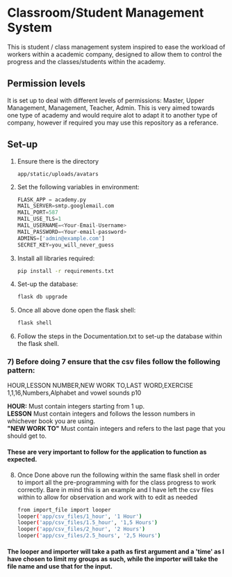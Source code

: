 # Classroom/Student Management System


This is student / class management system inspired to ease the workload of workers within a academic company, designed to allow them to control the progress and the classes/students within the academy.


## Permission levels


It is set up to deal with different levels of permissions: Master, Upper Management, Management, Teacher, Admin.
This is very aimed towards one type of academy and would require alot to adapt it to another type of company, however if required you may use this repository as a referance.


## Set-up


1) Ensure there is the directory


    ```
    app/static/uploads/avatars
    ```


2) Set the following variables in environment:


    ```python
    FLASK_APP = academy.py
    MAIL_SERVER=smtp.googlemail.com
    MAIL_PORT=587
    MAIL_USE_TLS=1
    MAIL_USERNAME=<Your-Email-Username>
    MAIL_PASSWORD=<Your-email-password>
    ADMINS=['admin@example.com']
    SECRET_KEY=you_will_never_guess
    ```


3) Install all libraries required:


    ```bash
    pip install -r requirements.txt
    ```


4) Set-up the database: 


    ```bash
    flask db upgrade
    ```


5) Once all above done open the flask shell:


    ```bash
    flask shell
    ```

6) Follow the steps in the Documentation.txt to set-up the database within the flask shell.


### 7) Before doing 7 ensure that the csv files follow the following pattern:


HOUR,LESSON NUMBER,NEW WORK TO,LAST WORD,EXERCISE<br>
1,1,16,Numbers,Alphabet and vowel sounds p10


**HOUR:** Must contain integers starting from 1 up.<br>
**LESSON** Must contain integers and follows the lesson numbers in whichever book you are using.<br>
**"NEW WORK TO"** Must contain integers and refers to the last page that you should get to.


#### These are very important to follow  for the application to function as expected.


8) Once Done above run the following within the same flask shell in order to import all the pre-programming with for the class progress to work correctly. Bare in mind this is an example and I have left the csv files within to allow for observation and work with to edit as needed


    ```bash
    from import_file import looper
    looper('app/csv_files/1_hour', '1 Hour')
    looper('app/csv_files/1.5_hour', '1,5 Hours')
    looper('app/csv_files/2_hour', '2 Hours')
    looper('app/csv_files/2.5_hours', '2,5 Hours')
    ```


#### The looper and importer will take a path as first argument and a 'time' as I have chosen to limit my groups as such, while the importer will take the file name and use that for the input.